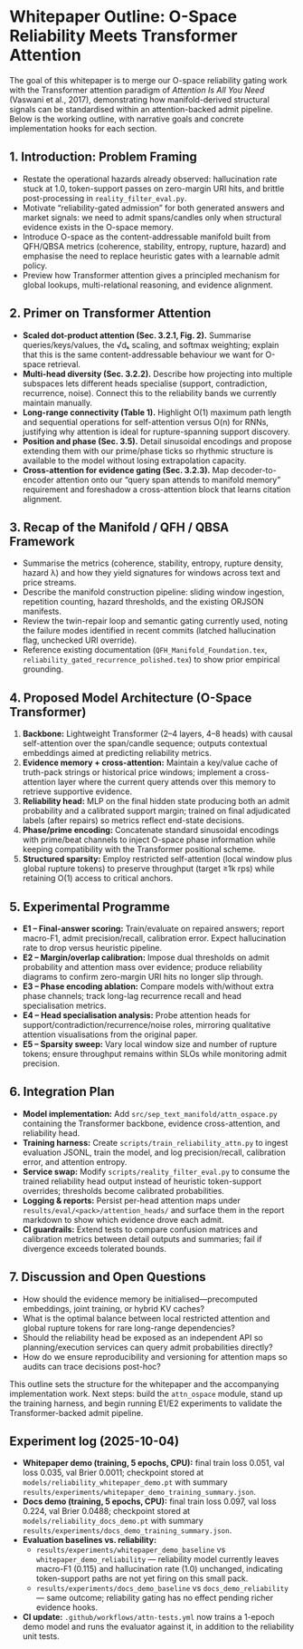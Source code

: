 # Whitepaper Outline: O-Space Reliability Meets Transformer Attention

The goal of this whitepaper is to merge our O-space reliability gating work with the Transformer attention paradigm of *Attention Is All You Need* (Vaswani et al., 2017), demonstrating how manifold-derived structural signals can be standardised within an attention-backed admit pipeline. Below is the working outline, with narrative goals and concrete implementation hooks for each section.

## 1. Introduction: Problem Framing
- Restate the operational hazards already observed: hallucination rate stuck at 1.0, token-support passes on zero-margin URI hits, and brittle post-processing in `reality_filter_eval.py`.
- Motivate “reliability-gated admission” for both generated answers and market signals: we need to admit spans/candles only when structural evidence exists in the O-space memory.
- Introduce O-space as the content-addressable manifold built from QFH/QBSA metrics (coherence, stability, entropy, rupture, hazard) and emphasise the need to replace heuristic gates with a learnable admit policy.
- Preview how Transformer attention gives a principled mechanism for global lookups, multi-relational reasoning, and evidence alignment.

## 2. Primer on Transformer Attention
- **Scaled dot-product attention (Sec. 3.2.1, Fig. 2).** Summarise queries/keys/values, the √dₖ scaling, and softmax weighting; explain that this is the same content-addressable behaviour we want for O-space retrieval.
- **Multi-head diversity (Sec. 3.2.2).** Describe how projecting into multiple subspaces lets different heads specialise (support, contradiction, recurrence, noise). Connect this to the reliability bands we currently maintain manually.
- **Long-range connectivity (Table 1).** Highlight O(1) maximum path length and sequential operations for self-attention versus O(n) for RNNs, justifying why attention is ideal for rupture-spanning support discovery.
- **Position and phase (Sec. 3.5).** Detail sinusoidal encodings and propose extending them with our prime/phase ticks so rhythmic structure is available to the model without losing extrapolation capacity.
- **Cross-attention for evidence gating (Sec. 3.2.3).** Map decoder-to-encoder attention onto our “query span attends to manifold memory” requirement and foreshadow a cross-attention block that learns citation alignment.

## 3. Recap of the Manifold / QFH / QBSA Framework
- Summarise the metrics (coherence, stability, entropy, rupture density, hazard λ) and how they yield signatures for windows across text and price streams.
- Describe the manifold construction pipeline: sliding window ingestion, repetition counting, hazard thresholds, and the existing ORJSON manifests.
- Review the twin-repair loop and semantic gating currently used, noting the failure modes identified in recent commits (latched hallucination flag, unchecked URI override).
- Reference existing documentation (`QFH_Manifold_Foundation.tex`, `reliability_gated_recurrence_polished.tex`) to show prior empirical grounding.

## 4. Proposed Model Architecture (O-Space Transformer)
1. **Backbone:** Lightweight Transformer (2–4 layers, 4–8 heads) with causal self-attention over the span/candle sequence; outputs contextual embeddings aimed at predicting reliability metrics.
2. **Evidence memory + cross-attention:** Maintain a key/value cache of truth-pack strings or historical price windows; implement a cross-attention layer where the current query attends over this memory to retrieve supportive evidence.
3. **Reliability head:** MLP on the final hidden state producing both an admit probability and a calibrated support margin; trained on final adjudicated labels (after repairs) so metrics reflect end-state decisions.
4. **Phase/prime encoding:** Concatenate standard sinusoidal encodings with prime/beat channels to inject O-space phase information while keeping compatibility with the Transformer positional scheme.
5. **Structured sparsity:** Employ restricted self-attention (local window plus global rupture tokens) to preserve throughput (target ≥1k rps) while retaining O(1) access to critical anchors.

## 5. Experimental Programme
- **E1 – Final-answer scoring:** Train/evaluate on repaired answers; report macro-F1, admit precision/recall, calibration error. Expect hallucination rate to drop versus heuristic pipeline.
- **E2 – Margin/overlap calibration:** Impose dual thresholds on admit probability and attention mass over evidence; produce reliability diagrams to confirm zero-margin URI hits no longer slip through.
- **E3 – Phase encoding ablation:** Compare models with/without extra phase channels; track long-lag recurrence recall and head specialisation metrics.
- **E4 – Head specialisation analysis:** Probe attention heads for support/contradiction/recurrence/noise roles, mirroring qualitative attention visualisations from the original paper.
- **E5 – Sparsity sweep:** Vary local window size and number of rupture tokens; ensure throughput remains within SLOs while monitoring admit precision.

## 6. Integration Plan
- **Model implementation:** Add `src/sep_text_manifold/attn_ospace.py` containing the Transformer backbone, evidence cross-attention, and reliability head.
- **Training harness:** Create `scripts/train_reliability_attn.py` to ingest evaluation JSONL, train the model, and log precision/recall, calibration error, and attention entropy.
- **Service swap:** Modify `scripts/reality_filter_eval.py` to consume the trained reliability head output instead of heuristic token-support overrides; thresholds become calibrated probabilities.
- **Logging & reports:** Persist per-head attention maps under `results/eval/<pack>/attention_heads/` and surface them in the report markdown to show which evidence drove each admit.
- **CI guardrails:** Extend tests to compare confusion matrices and calibration metrics between detail outputs and summaries; fail if divergence exceeds tolerated bounds.

## 7. Discussion and Open Questions
- How should the evidence memory be initialised—precomputed embeddings, joint training, or hybrid KV caches?
- What is the optimal balance between local restricted attention and global rupture tokens for rare long-range dependencies?
- Should the reliability head be exposed as an independent API so planning/execution services can query admit probabilities directly?
- How do we ensure reproducibility and versioning for attention maps so audits can trace decisions post-hoc?

This outline sets the structure for the whitepaper and the accompanying implementation work. Next steps: build the `attn_ospace` module, stand up the training harness, and begin running E1/E2 experiments to validate the Transformer-backed admit pipeline.

## Experiment log (2025-10-04)
- **Whitepaper demo (training, 5 epochs, CPU):** final train loss 0.051, val loss 0.035, val Brier 0.0011; checkpoint stored at `models/reliability_whitepaper_demo.pt` with summary `results/experiments/whitepaper_demo_training_summary.json`.
- **Docs demo (training, 5 epochs, CPU):** final train loss 0.097, val loss 0.224, val Brier 0.0488; checkpoint stored at `models/reliability_docs_demo.pt` with summary `results/experiments/docs_demo_training_summary.json`.
- **Evaluation baselines vs. reliability:**
  * `results/experiments/whitepaper_demo_baseline` vs `whitepaper_demo_reliability` — reliability model currently leaves macro-F1 (0.115) and hallucination rate (1.0) unchanged, indicating token-support paths are not yet firing on this small pack.
  * `results/experiments/docs_demo_baseline` vs `docs_demo_reliability` — same outcome; reliability gating has no effect pending richer evidence hooks.
- **CI update:** `.github/workflows/attn-tests.yml` now trains a 1-epoch demo model and runs the evaluator against it, in addition to the reliability unit tests.
